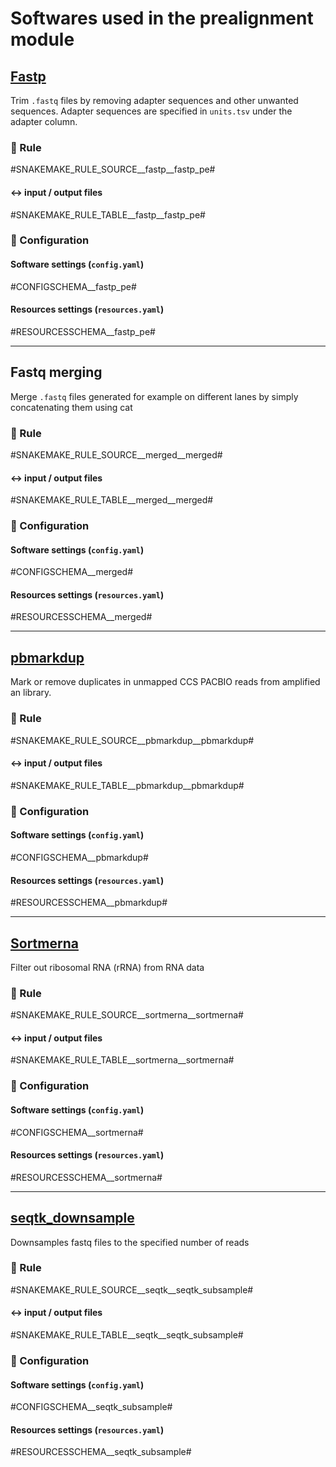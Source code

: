 # Softwares used in the prealignment module


## [Fastp](https://github.com/OpenGene/fastp)
Trim `.fastq` files by removing adapter sequences and other unwanted sequences. Adapter sequences are specified in `units.tsv` under the adapter column.


### :snake: Rule

#SNAKEMAKE_RULE_SOURCE__fastp__fastp_pe#

#### :left_right_arrow: input / output files

#SNAKEMAKE_RULE_TABLE__fastp__fastp_pe#

### :wrench: Configuration

#### Software settings (`config.yaml`)

#CONFIGSCHEMA__fastp_pe#

#### Resources settings (`resources.yaml`)

#RESOURCESSCHEMA__fastp_pe#


---

## Fastq merging
Merge `.fastq` files generated for example on different lanes by simply concatenating them using cat  

### :snake: Rule

#SNAKEMAKE_RULE_SOURCE__merged__merged#

#### :left_right_arrow: input / output files

#SNAKEMAKE_RULE_TABLE__merged__merged#

### :wrench: Configuration

#### Software settings (`config.yaml`)

#CONFIGSCHEMA__merged#

#### Resources settings (`resources.yaml`)

#RESOURCESSCHEMA__merged#

---

## [pbmarkdup](url_to_tool)
Mark or remove duplicates in unmapped CCS PACBIO reads from amplified an library. 

### :snake: Rule

#SNAKEMAKE_RULE_SOURCE__pbmarkdup__pbmarkdup#

#### :left_right_arrow: input / output files

#SNAKEMAKE_RULE_TABLE__pbmarkdup__pbmarkdup#

### :wrench: Configuration

#### Software settings (`config.yaml`)

#CONFIGSCHEMA__pbmarkdup#

#### Resources settings (`resources.yaml`)

#RESOURCESSCHEMA__pbmarkdup#

---

## [Sortmerna](https://github.com/biocore/sortmerna)
Filter out ribosomal RNA (rRNA) from RNA data  

### :snake: Rule

#SNAKEMAKE_RULE_SOURCE__sortmerna__sortmerna#

#### :left_right_arrow: input / output files

#SNAKEMAKE_RULE_TABLE__sortmerna__sortmerna#

### :wrench: Configuration

#### Software settings (`config.yaml`)

#CONFIGSCHEMA__sortmerna#

#### Resources settings (`resources.yaml`)

#RESOURCESSCHEMA__sortmerna#

---

## [seqtk_downsample](https://github.com/lh3/seqtk)
Downsamples fastq files to the specified number of reads

### :snake: Rule

#SNAKEMAKE_RULE_SOURCE__seqtk__seqtk_subsample#

#### :left_right_arrow: input / output files

#SNAKEMAKE_RULE_TABLE__seqtk__seqtk_subsample#

### :wrench: Configuration

#### Software settings (`config.yaml`)

#CONFIGSCHEMA__seqtk_subsample#

#### Resources settings (`resources.yaml`)

#RESOURCESSCHEMA__seqtk_subsample#

